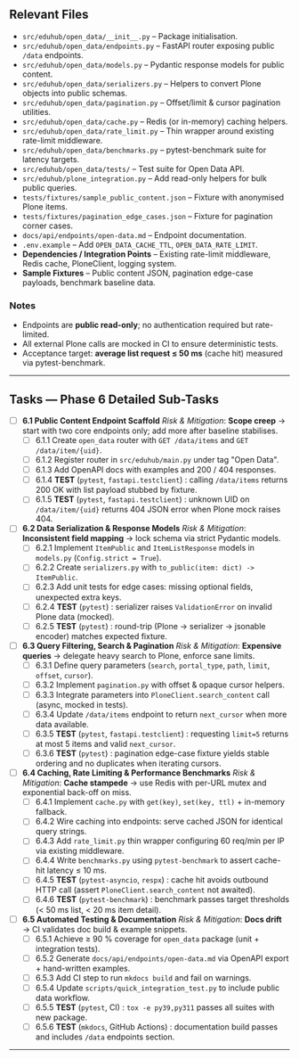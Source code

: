 ## Relevant Files

- `src/eduhub/open_data/__init__.py` – Package initialisation.
- `src/eduhub/open_data/endpoints.py` – FastAPI router exposing public `/data` endpoints.
- `src/eduhub/open_data/models.py` – Pydantic response models for public content.
- `src/eduhub/open_data/serializers.py` – Helpers to convert Plone objects into public schemas.
- `src/eduhub/open_data/pagination.py` – Offset/limit & cursor pagination utilities.
- `src/eduhub/open_data/cache.py` – Redis (or in-memory) caching helpers.
- `src/eduhub/open_data/rate_limit.py` – Thin wrapper around existing rate-limit middleware.
- `src/eduhub/open_data/benchmarks.py` – pytest-benchmark suite for latency targets.
- `src/eduhub/open_data/tests/` – Test suite for Open Data API.
- `src/eduhub/plone_integration.py` – Add read-only helpers for bulk public queries.
- `tests/fixtures/sample_public_content.json` – Fixture with anonymised Plone items.
- `tests/fixtures/pagination_edge_cases.json` – Fixture for pagination corner cases.
- `docs/api/endpoints/open-data.md` – Endpoint documentation.
- `.env.example` – Add `OPEN_DATA_CACHE_TTL`, `OPEN_DATA_RATE_LIMIT`.
- **Dependencies / Integration Points** – Existing rate-limit middleware, Redis cache, PloneClient, logging system.
- **Sample Fixtures** – Public content JSON, pagination edge-case payloads, benchmark baseline data.

### Notes

- Endpoints are **public read-only**; no authentication required but rate-limited.
- All external Plone calls are mocked in CI to ensure deterministic tests.
- Acceptance target: **average list request ≤ 50 ms** (cache hit) measured via pytest-benchmark.

---

## Tasks — Phase 6 Detailed Sub-Tasks

- [ ] **6.1 Public Content Endpoint Scaffold**
  _Risk & Mitigation_: **Scope creep** → start with two core endpoints only; add more after baseline stabilises.
  - [ ] 6.1.1 Create `open_data` router with `GET /data/items` and `GET /data/item/{uid}`.
  - [ ] 6.1.2 Register router in `src/eduhub/main.py` under tag "Open Data".
  - [ ] 6.1.3 Add OpenAPI docs with examples and 200 / 404 responses.
  - [ ] 6.1.4 **TEST** (`pytest`, `fastapi.testclient`) : calling `/data/items` returns 200 OK with list payload stubbed by fixture.
  - [ ] 6.1.5 **TEST** (`pytest`, `fastapi.testclient`) : unknown UID on `/data/item/{uid}` returns 404 JSON error when Plone mock raises 404.

- [ ] **6.2 Data Serialization & Response Models**
  _Risk & Mitigation_: **Inconsistent field mapping** → lock schema via strict Pydantic models.
  - [ ] 6.2.1 Implement `ItemPublic` and `ItemListResponse` models in `models.py` (`Config.strict = True`).
  - [ ] 6.2.2 Create `serializers.py` with `to_public(item: dict) -> ItemPublic`.
  - [ ] 6.2.3 Add unit tests for edge cases: missing optional fields, unexpected extra keys.
  - [ ] 6.2.4 **TEST** (`pytest`) : serializer raises `ValidationError` on invalid Plone data (mocked).
  - [ ] 6.2.5 **TEST** (`pytest`) : round-trip (Plone → serializer → jsonable encoder) matches expected fixture.

- [ ] **6.3 Query Filtering, Search & Pagination**
  _Risk & Mitigation_: **Expensive queries** → delegate heavy search to Plone, enforce sane limits.
  - [ ] 6.3.1 Define query parameters (`search`, `portal_type`, `path`, `limit`, `offset`, `cursor`).
  - [ ] 6.3.2 Implement `pagination.py` with offset & opaque cursor helpers.
  - [ ] 6.3.3 Integrate parameters into `PloneClient.search_content` call (async, mocked in tests).
  - [ ] 6.3.4 Update `/data/items` endpoint to return `next_cursor` when more data available.
  - [ ] 6.3.5 **TEST** (`pytest`, `fastapi.testclient`) : requesting `limit=5` returns at most 5 items and valid `next_cursor`.
  - [ ] 6.3.6 **TEST** (`pytest`) : pagination edge-case fixture yields stable ordering and no duplicates when iterating cursors.

- [ ] **6.4 Caching, Rate Limiting & Performance Benchmarks**
  _Risk & Mitigation_: **Cache stampede** → use Redis with per-URL mutex and exponential back-off on miss.
  - [ ] 6.4.1 Implement `cache.py` with `get(key)`, `set(key, ttl)` + in-memory fallback.
  - [ ] 6.4.2 Wire caching into endpoints: serve cached JSON for identical query strings.
  - [ ] 6.4.3 Add `rate_limit.py` thin wrapper configuring 60 req/min per IP via existing middleware.
  - [ ] 6.4.4 Write `benchmarks.py` using `pytest-benchmark` to assert cache-hit latency ≤ 10 ms.
  - [ ] 6.4.5 **TEST** (`pytest-asyncio`, `respx`) : cache hit avoids outbound HTTP call (assert `PloneClient.search_content` not awaited).
  - [ ] 6.4.6 **TEST** (`pytest-benchmark`) : benchmark passes target thresholds (< 50 ms list, < 20 ms item detail).

- [ ] **6.5 Automated Testing & Documentation**
  _Risk & Mitigation_: **Docs drift** → CI validates doc build & example snippets.
  - [ ] 6.5.1 Achieve ≥ 90 % coverage for `open_data` package (unit + integration tests).
  - [ ] 6.5.2 Generate `docs/api/endpoints/open-data.md` via OpenAPI export + hand-written examples.
  - [ ] 6.5.3 Add CI step to run `mkdocs build` and fail on warnings.
  - [ ] 6.5.4 Update `scripts/quick_integration_test.py` to include public data workflow.
  - [ ] 6.5.5 **TEST** (`pytest`, CI) : `tox -e py39,py311` passes all suites with new package.
  - [ ] 6.5.6 **TEST** (`mkdocs`, GitHub Actions) : documentation build passes and includes `/data` endpoints section.

---